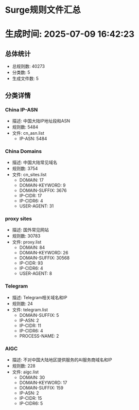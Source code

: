 # Surge规则文件汇总
# 生成时间: 2025-07-09 16:42:23

## 总体统计
- 总规则数: 40273
- 分类数: 5
- 生成文件数: 5

## 分类详情
### China IP-ASN
- 描述: 中国大陆IP地址段和ASN
- 规则数: 5484
- 文件: cn_asn.list
  - IP-ASN: 5484

### China Domains
- 描述: 中国大陆常见域名
- 规则数: 3754
- 文件: cn_sites.list
  - DOMAIN: 17
  - DOMAIN-KEYWORD: 9
  - DOMAIN-SUFFIX: 3676
  - IP-CIDR: 17
  - IP-CIDR6: 4
  - USER-AGENT: 31

### proxy sites
- 描述: 国外常见网站
- 规则数: 30783
- 文件: proxy.list
  - DOMAIN: 84
  - DOMAIN-KEYWORD: 26
  - DOMAIN-SUFFIX: 30568
  - IP-CIDR: 93
  - IP-CIDR6: 4
  - USER-AGENT: 8

### Telegram
- 描述: Telegram相关域名和IP
- 规则数: 24
- 文件: telegram.list
  - DOMAIN-SUFFIX: 5
  - IP-ASN: 2
  - IP-CIDR: 11
  - IP-CIDR6: 4
  - PROCESS-NAME: 2

### AIGC
- 描述: 不对中国大陆地区提供服务的AI服务商域名和IP
- 规则数: 228
- 文件: aigc.list
  - DOMAIN: 30
  - DOMAIN-KEYWORD: 17
  - DOMAIN-SUFFIX: 159
  - IP-ASN: 2
  - IP-CIDR: 15
  - IP-CIDR6: 5
